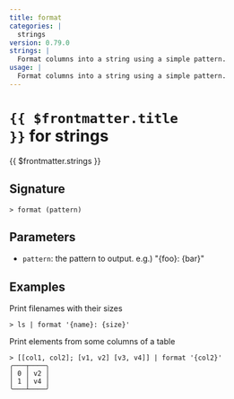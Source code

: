 ```yaml
---
title: format
categories: |
  strings
version: 0.79.0
strings: |
  Format columns into a string using a simple pattern.
usage: |
  Format columns into a string using a simple pattern.
---
```


# <code>{{ $frontmatter.title }}</code> for strings

<div class='command-title'>{{ $frontmatter.strings }}</div>

## Signature

```> format (pattern)```

## Parameters

 -  `pattern`: the pattern to output. e.g.) "{foo}: {bar}"

## Examples

Print filenames with their sizes
```shell
> ls | format '{name}: {size}'

```

Print elements from some columns of a table
```shell
> [[col1, col2]; [v1, v2] [v3, v4]] | format '{col2}'
╭───┬────╮
│ 0 │ v2 │
│ 1 │ v4 │
╰───┴────╯

```

